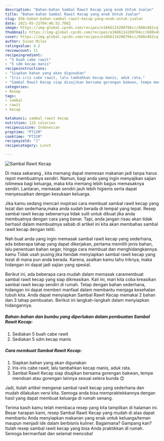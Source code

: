 ```yaml
---
description: "Bahan-bahan Sambal Rawit Kecap yang enak Untuk Jualan"
title: "Bahan-bahan Sambal Rawit Kecap yang enak Untuk Jualan"
slug: 856-bahan-bahan-sambal-rawit-kecap-yang-enak-untuk-jualan
date: 2021-05-21T04:46:53.706Z
image: https://img-global.cpcdn.com/recipes/e1666114200766cc/680x482cq70/sambal-rawit-kecap-foto-resep-utama.jpg
thumbnail: https://img-global.cpcdn.com/recipes/e1666114200766cc/680x482cq70/sambal-rawit-kecap-foto-resep-utama.jpg
cover: https://img-global.cpcdn.com/recipes/e1666114200766cc/680x482cq70/sambal-rawit-kecap-foto-resep-utama.jpg
author: Susan Miles
ratingvalue: 4.2
reviewcount: 11
recipeingredient:
- "5 buah cabe rawit"
- "5 sdm kecap manis"
recipeinstructions:
- "Siapkan bahan yang akan digunakan"
- "Iris-iris cabe rawit, lalu tambahkan kecap manis, aduk rata."
- "Sambal Rawit Kecap siap disajikan bersama gorengan bakwan, tempe mendoan atau gorengan lainnya sesuai selera bunda 😊"
categories:
- Resep
tags:
- sambal
- rawit
- kecap

katakunci: sambal rawit kecap 
nutrition: 123 calories
recipecuisine: Indonesian
preptime: "PT22M"
cooktime: "PT31M"
recipeyield: "1"
recipecategory: Lunch

---
```



![Sambal Rawit Kecap](https://img-global.cpcdn.com/recipes/e1666114200766cc/680x482cq70/sambal-rawit-kecap-foto-resep-utama.jpg)

Di masa  sekarang , kita memang dapat memesan makanan jadi tanpa harus repot membuatnya sendiri. Namun, bagi anda yang ingin menyajikan sajian istimewa bagi keluarga, maka kita memang lebih bagus memasaknya sendiri. Lantaran, memasak sendiri jauh lebih higienis serta dapat menyesuaikan dengan kesukaan keluarga.

Jika kamu sedang mencari inspirasi cara membuat sambal rawit kecap yang lezat dan sederhana,maka anda sudah berada di tempat yang tepat. Resep sambal rawit kecap  sebenarnya tidak sulit untuk dibuat jika anda membuatnya dengan cara yang benar. Tapi, anda jangan risau akan tidak berhasil dalam membuatnya 
sebab di artikel ini kita akan membahas sambal rawit kecap dengan teliti.  



Nah buat anda yang ingin memasak sambal rawit kecap yang sederhana, ada beberapa tahap yang dapat dikerjakan, pertama memilih jenis bahan, lalu penentuan bahan segar, hingga cara membuat dan menghidangkannya. kamu Tidak usah pusing jika hendak menyiapkan sambal rawit kecap yang lezat di mana pun anda berada. Karena, asalkan kamu  tahu triknya, maka hidangan ini dapat jadi sajian yang spesial.

Berikut ini, ada beberapa cara mudah dalam memasak caramembuat sambal rawit kecap yang siap dikreasikan. Kali ini, mari kita coba kreasikan sambal rawit kecap sendiri di rumah. Tetap dengan bahan sederhana, hidangan ini dapat memberi manfaat dalam membantu menjaga kesehatan tubuh kita. Anda dapat menyiapkan Sambal Rawit Kecap memakai 2 bahan dan 3 tahap pembuatan. Berikut ini langkah-langkah dalam menyiapkan hidangannya.

<!--inarticleads1-->

##### Bahan-bahan dan bumbu yang diperlukan dalam pembuatan Sambal Rawit Kecap:

1. Sediakan 5 buah cabe rawit
1. Sediakan 5 sdm kecap manis




<!--inarticleads2-->

##### Cara membuat Sambal Rawit Kecap:

1. Siapkan bahan yang akan digunakan
1. Iris-iris cabe rawit, lalu tambahkan kecap manis, aduk rata.
1. Sambal Rawit Kecap siap disajikan bersama gorengan bakwan, tempe mendoan atau gorengan lainnya sesuai selera bunda 😊




Jadi, itulah artikel mengenai  sambal rawit kecap  yang sederhana dan mudah dilakukan versi kita. Semoga anda bisa mempraktekkannya dengan hasil yang dapat membuat keluarga di rumah senang. 

Terima kasih kamu telah membaca resep yang kita tampilkan di halaman ini. Besar harapan kami, resep  Sambal Rawit Kecap yang mudah di atas dapat membantu Anda menyiapkan makanan yang enak untuk keluarga/teman maupun menjadi ide dalam berbisnis kuliner. Bagaimana? Gampang kan? Itulah resep sambal rawit kecap yang bisa Anda praktikkan di rumah. Semoga bermanfaat dan selamat mencoba!

